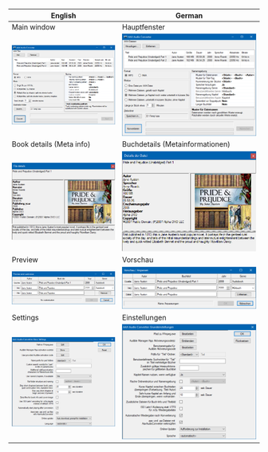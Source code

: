 English | German
-------- | ------
Main window | Hauptfenster
![](Cover.png?raw=true) | ![](Cover.de.png?raw=true)
Book details (Meta info) | Buchdetails (Metainformationen) 
![](Details.png?raw=true) | ![](Details.de.png?raw=true)
Preview | Vorschau
![](Preview.png?raw=true) | ![](Preview.de.png?raw=true)
Settings | Einstellungen
![](Settings.png?raw=true) | ![](Settings.de.png?raw=true)